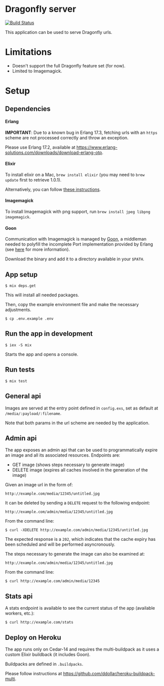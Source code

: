 # Dragonfly server

[![Build Status](https://travis-ci.org/cloud8421/dragonfly-server.svg?branch=master)](https://travis-ci.org/cloud8421/dragonfly-server)

This application can be used to serve Dragonfly urls.

# Limitations

- Doesn't support the full Dragonfly feature set (for now).
- Limited to Imagemagick.

# Setup

## Dependencies

#### Erlang

**IMPORTANT**: Due to a known bug in Erlang 17.3, fetching urls with an `https` scheme are not processed correctly and throw an exception.

Please use Erlang 17.2, available at <https://www.erlang-solutions.com/downloads/download-erlang-otp>.

#### Elixir

To install elixir on a Mac, `brew install elixir` (you may need to `brew update` first to retrieve 1.0.1).

Alternatively, you can follow [these instructions](http://elixir-lang.org/install.html).

#### Imagemagick

To install Imagemagick with png support, run `brew install jpeg libpng imagemagick`.

#### Goon

Communication with Imagemagick is managed by [Goon](https://github.com/alco/goon), a middleman needed to polyfill the incomplete Port
implementation provided by Erlang (see [here](https://github.com/alco/porcelain/wiki/Implementation#the-middleman) for more information).

Download the binary and add it to a directory available in your `$PATH`.

## App setup

    $ mix deps.get

This will install all needed packages.

Then, copy the example environment file and make the necessary adjustments.

    $ cp .env.example .env

## Run the app in development

    $ iex -S mix

Starts the app and opens a console.

## Run tests

    $ mix test

## General api

Images are served at the entry point defined in `config.exs`, set as default at `/media/:payload/:filename`.

Note that both params in the url scheme are needed by the application.

## Admin api

The app exposes an admin api that can be used to programmatically expire an image and all its associated resources.
Endpoints are:

- GET image (shows steps necessary to generate image)
- DELETE image (expires all caches involved in the generation of the image)

Given an image url in the form of:

    http://example.com/media/12345/untitled.jpg

It can be deleted by sending a `DELETE` request to the following endpoint:

    http://example.com/admin/media/12345/untitled.jpg

From the command line:

    $ curl -XDELETE http://example.com/admin/media/12345/untitled.jpg

The expected response is a `202`, which indicates that the cache expiry has been scheduled and will be performed asyncronously.

The steps necessary to generate the image can also be examined at:

    http://example.com/admin/media/12345/untitled.jpg

From the command line:

    $ curl http://example.com/admin/media/12345

## Stats api

A stats endpoint is available to see the current status of the app (available workers, etc.):

    $ curl http://example.com/stats

## Deploy on Heroku

The app runs only on Cedar-14 and requires the multi-buildpack as it uses a custom Elixir buildback (it includes Goon).

Buildpacks are defined in `.buildpacks`.

Please follow instructions at <https://github.com/ddollar/heroku-buildpack-multi>.
